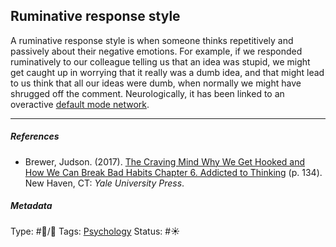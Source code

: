 ## Ruminative response style

A ruminative response style is when someone thinks repetitively and passively about their negative emotions. For example, if we responded ruminatively to our colleague telling us that an idea was stupid, we might get caught up in worrying that it really was a dumb idea, and that might lead to us think that all our ideas were dumb, when normally we might have shrugged off the comment. Neurologically, it has been linked to an overactive [default mode network](Default%20mode%20network.md).

---

##### References

* Brewer, Judson. (2017). [The Craving Mind Why We Get Hooked and How We Can Break Bad Habits Chapter 6. Addicted to Thinking](The%20Craving%20Mind%20Why%20We%20Get%20Hooked%20and%20How%20We%20Can%20Break%20Bad%20Habits%20Chapter%206.%20Addicted%20to%20Thinking.md) (p. 134). New Haven, CT: *Yale University Press*. 

##### Metadata

Type: #🔵/🔵 
Tags: [Psychology](Psychology.md) 
Status: #☀️ 
